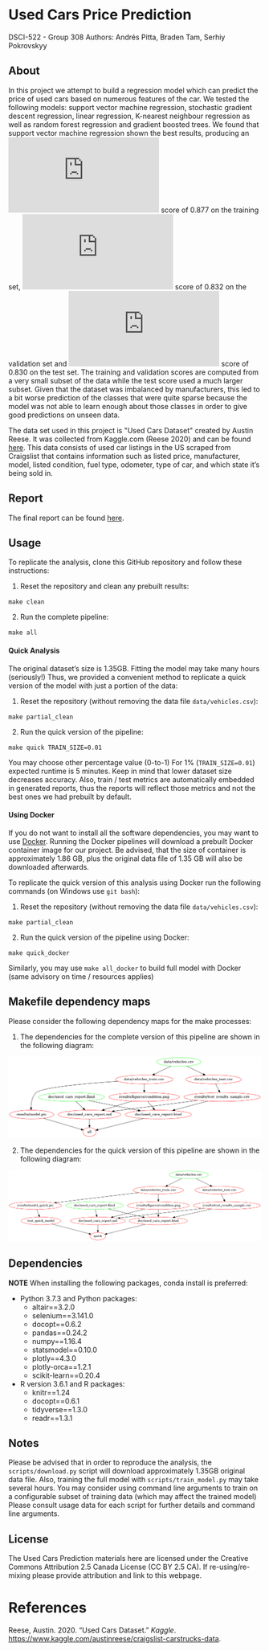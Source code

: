 
# Used Cars Price Prediction

DSCI-522 - Group 308 Authors: Andrés Pitta, Braden Tam, Serhiy
Pokrovskyy

## About

In this project we attempt to build a regression model which can predict
the price of used cars based on numerous features of the car. We tested the following models: support vector machine regression, stochastic gradient descent regression, linear regression, K-nearest neighbour regression as well as random forest regression and gradient boosted trees.  We found that support vector machine regression shown the best results, producing an
![R^2](https://latex.codecogs.com/png.latex?R%5E2 "R^2") score of 0.877
on the training set, ![R^2](https://latex.codecogs.com/png.latex?R%5E2
"R^2") score of 0.832 on the validation set and
![R^2](https://latex.codecogs.com/png.latex?R%5E2 "R^2") score of 0.830
on the test set. The training and validation scores are computed from a
very small subset of the data while the test score used a much larger
subset. Given that the dataset was imbalanced by manufacturers, this led to a bit worse prediction of the classes that were quite sparse because the model was not able to learn enough about those classes in order to give good predictions on unseen data.

The data set used in this project is "Used Cars Dataset" created by Austin
Reese. It was collected from Kaggle.com (Reese 2020) and can be found
[here](https://www.kaggle.com/austinreese/craigslist-carstrucks-data).
This data consists of used car listings in the US scraped from
Craigslist that contains information such as listed price, manufacturer,
model, listed condition, fuel type, odometer, type of car, and which
state it’s being sold in.

## Report

The final report can be found
[here](https://github.com/UBC-MDS/DSCI_522_Group-308_Used-Cars/blob/master/doc/used_cars_report.md).

## Usage

To replicate the analysis, clone this GitHub repository and follow these instructions:

1. Reset the repository and clean any prebuilt results:

```
make clean
```

2. Run the complete pipeline:

```
make all
```

#### Quick Analysis
    
The original dataset’s size is 1.35GB. Fitting the model may take many hours (seriously!) Thus, we provided a convenient method to replicate a quick version of the model with just a portion of the data:

1. Reset the repository (without removing the data file `data/vehicles.csv`):

```
make partial_clean
```

2. Run the quick version of the pipeline:

```
make quick TRAIN_SIZE=0.01
```
    
You may choose other percentage value (0-to-1) For 1% (`TRAIN_SIZE=0.01`) expected runtime is 5 minutes. Keep in mind that lower dataset size decreases accuracy. Also, train / test metrics are automatically embedded in generated reports, thus the reports will reflect those metrics and not the best ones we had prebuilt by default.  

#### Using Docker

If you do not want to install all the software dependencies, you may want to use [Docker](https://www.docker.com/get-started). Running the Docker pipelines will download a prebuilt Docker container image for our project. Be advised, that the size of container is approximately 1.86 GB, plus the original data file of 1.35 GB will also be downloaded afterwards. 

To replicate the quick version of this analysis using Docker run the following commands (on Windows use `git bash`):

1. Reset the repository (without removing the data file `data/vehicles.csv`):

```
make partial_clean
```

2. Run the quick version of the pipeline using Docker:

```
make quick_docker
```    

Similarly, you may use `make all_docker` to build full model with Docker (same advisory on time / resources applies)

## Makefile dependency maps

Please consider the following dependency maps for the make processes:

1. The dependencies for the complete version of this pipeline are shown in the following diagram:

![Dendencies graph for the pipeline](Makefile-all-diagram.png)

2. The dependencies for the quick version of this pipeline are shown in the following diagram:

![Dendencies graph for the pipeline](Makefile-quick-diagram.png)


## Dependencies

**NOTE** When installing the following packages, conda install is preferred:

  - Python 3.7.3 and Python packages:
      - altair==3.2.0
      - selenium==3.141.0
      - docopt==0.6.2
      - pandas==0.24.2
      - numpy==1.16.4
      - statsmodel==0.10.0
      - plotly==4.3.0
      - plotly-orca==1.2.1
      - scikit-learn==0.20.4
  - R version 3.6.1 and R packages:
      - knitr==1.24
      - docopt==0.6.1
      - tidyverse==1.3.0
      - readr==1.3.1

## Notes

Please be advised that in order to reproduce the analysis, the
`scripts/download.py` script will download approximately 1.35GB original
data file. Also, training the full model with `scripts/train_model.py` may
take several hours. You may consider using command line arguments to
train on a configurable subset of training data (which may affect the
trained model) Please consult usage data for each script for further
details and command line arguments.

## License

The Used Cars Prediction materials here are licensed under the Creative
Commons Attribution 2.5 Canada License (CC BY 2.5 CA). If
re-using/re-mixing please provide attribution and link to this webpage.

# References

<div id="refs" class="references">

<div id="ref-reese_2020">

Reese, Austin. 2020. “Used Cars Dataset.” *Kaggle*.
<https://www.kaggle.com/austinreese/craigslist-carstrucks-data>.

</div>

</div>
